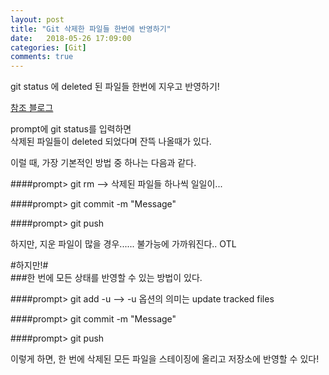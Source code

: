 ```yaml
---
layout: post
title: "Git 삭제한 파일들 한번에 반영하기"
date:   2018-05-26 17:09:00
categories: [Git]
comments: true
---
```

git status 에 deleted 된 파일들 한번에 지우고 반영하기!  
<!--more-->
  
[참조 블로그](http://devxpert.egloos.com/1034155)  
  
prompt에 git status를 입력하면  
삭제된 파일들이 deleted 되었다며 잔뜩 나올때가 있다.  
  
이럴 때, 가장 기본적인 방법 중 하나는 다음과 같다.  
  
####prompt> git rm <file> --> 삭제된 파일들 하나씩 일일이...  
  
####prompt> git commit -m "Message"  
  
####prompt> git push  
  
하지만, 지운 파일이 많을 경우...... 불가능에 가까워진다.. OTL  
  
#하지만!#  
###한 번에 모든 상태를 반영할 수 있는 방법이 있다.  
  
####prompt> git add -u    --> -u 옵션의 의미는 update tracked files  
  
####prompt> git commit -m "Message"  
  
####prompt> git push  
  
이렇게 하면, 한 번에 삭제된 모든 파일을 스테이징에 올리고 저장소에 반영할 수 있다!  